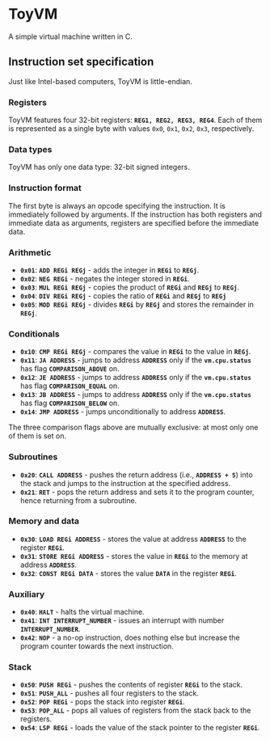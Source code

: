 # ToyVM
A simple virtual machine written in C.

## Instruction set specification 
Just like Intel-based computers, ToyVM is little-endian.

### Registers
ToyVM features four 32-bit registers: **`REG1, REG2, REG3, REG4`**. Each of them is represented as a single byte with values `0x0`, `0x1`, `0x2`, `0x3`, respectively.

### Data types
ToyVM has only one data type: 32-bit signed integers.

### Instruction format
The first byte is always an opcode specifying the instruction. It is immediately followed by arguments. If the instruction has both registers and immediate data as arguments, registers are specified before the immediate data.

### Arithmetic 
* **`0x01`**: **`ADD REGi REGj`** - adds the integer in **`REGi`** to **`REGj`**.
* **`0x02`**: **`NEG REGi`** - negates the integer stored in **`REGi`**.
* **`0x03`**: **`MUL REGi REGj`** - copies the product of **`REGi`** and **`REGj`** to **`REGj`**.
* **`0x04`**: **`DIV REGi REGj`** - copies the ratio of **`REGi`** and **`REGj`** to **`REGj`**
* **`0x05`**: **`MOD REGi REGj`** - divides **`REGi`** by **`REGj`** and stores the remainder in **`REGj`**.

### Conditionals
* **`0x10`**: **`CMP REGi REGj`** - compares the value in **`REGi`** to the value in **`REGj`**.
* **`0x11`**: **`JA ADDRESS`** - jumps to address **`ADDRESS`** only if the **`vm.cpu.status`** has flag **`COMPARISON_ABOVE`** on.
* **`0x12`**: **`JE ADDRESS`** - jumps to address **`ADDRESS`** only if the **`vm.cpu.status`** has flag **`COMPARISON_EQUAL`** on.
* **`0x13`**: **`JB ADDRESS`** - jumps to address **`ADDRESS`** only if the **`vm.cpu.status`** has flag **`COMPARISON_BELOW`** on.
* **`0x14`**: **`JMP ADDRESS`** - jumps unconditionally to address **`ADDRESS`**.

The three comparison flags above are mutually exclusive: at most only one of them is set on.

### Subroutines
* **`0x20`**: **`CALL ADDRESS`** - pushes the return address (i.e., **`ADDRESS + 5`**) into the stack and jumps to the instruction at the specified address. 
* **`0x21`**: **`RET`** - pops the return address and sets it to the program counter, hence returning from a subroutine.

### Memory and data
* **`0x30`**: **`LOAD REGi ADDRESS`** - stores the value at address **`ADDRESS`** to the register **`REGi`**.
* **`0x31`**: **`STORE REGi ADDRESS`** - stores the value in **`REGi`** to the memory at address **`ADDRESS`**.
* **`0x32`**: **`CONST REGi DATA`** - stores the value **`DATA`** in the register **`REGi`**.

### Auxiliary
* **`0x40`**: **`HALT`** - halts the virtual machine. 
* **`0x41`**: **`INT INTERRUPT_NUMBER`** - issues an interrupt with number **`INTERRUPT_NUMBER`**.
* **`0x42`**: **`NOP`** - a no-op instruction, does nothing else but increase the program counter towards the next instruction.

### Stack
* **`0x50`**: **`PUSH REGi`** - pushes the contents of register **`REGi`** to the stack.
* **`0x51`**: **`PUSH_ALL`** - pushes all four registers to the stack.
* **`0x52`**: **`POP REGi`** - pops the stack into register **`REGi`**.
* **`0x53`**: **`POP_ALL`** - pops all values of registers from the stack back to the registers.
* **`0x54`**: **`LSP REGi`** - loads the value of the stack pointer to the register **`REGi`**.
